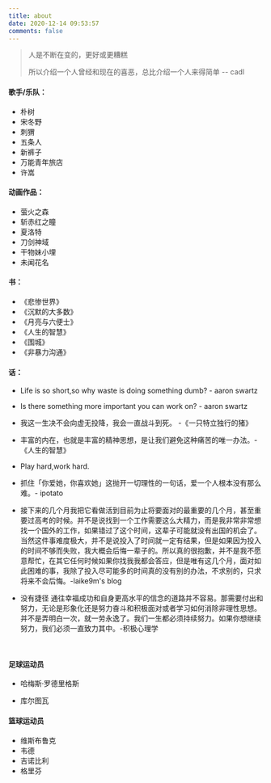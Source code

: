 ```yaml
---
title: about
date: 2020-12-14 09:53:57
comments: false
---
```


> 人是不断在变的，更好或更糟糕
>
> 所以介绍一个人曾经和现在的喜恶，总比介绍一个人来得简单  -- cadl



#### 歌手/乐队：

- 朴树
- 宋冬野
- 刺猬
- 五条人
- 新裤子
- 万能青年旅店
- 许嵩



#### 动画作品：

- 萤火之森
- 斩赤红之瞳
- 夏洛特
- 刀剑神域
- 干物妹小埋
- 未闻花名



#### 书：

- 《悲惨世界》
 - 《沉默的大多数》
 - 《月亮与六便士》
 - 《人生的智慧》
 - 《围城》
 - 《非暴力沟通》



#### 话：

- Life is so short,so why waste is doing something dumb? - aaron swartz

  

- Is there something more important you can work on? - aaron swartz

  

- 我这一生决不会向虚无投降，我会一直战斗到死。 -《一只特立独行的猪》

  

- 丰富的内在，也就是丰富的精神思想，是让我们避免这种痛苦的唯一办法。-《人生的智慧》

  

- Play hard,work hard.

  

- 抓住「你爱她，你喜欢她」这抛开一切理性的一句话，爱一个人根本没有那么难。- ipotato

  

- 接下来的几个月我把它看做活到目前为止将要面对的最重要的几个月，甚至重要过高考的时候。并不是说找到一个工作需要这么大精力，而是我非常非常想找一个国外的工作，如果错过了这个时间，这辈子可能就没有出国的机会了。当然这件事难度极大，并不是说投入了时间就一定有结果，但是如果因为投入的时间不够而失败，我大概会后悔一辈子的。所以真的很抱歉，并不是我不愿意帮忙，在其它任何时候如果你找我我都会答应，但是唯有这几个月，面对如此困难的事，我除了投入尽可能多的时间真的没有别的办法，不求别的，只求将来不会后悔。-laike9m's blog




- 没有捷径 通往幸福成功和自身更高水平的信念的道路并不容易。那需要付出和努力，无论是形象化还是努力奋斗和积极面对或者学习如何消除非理性思想。并不是弄明白一次，就一劳永逸了。我们一生都必须持续努力。如果你想继续努力，我们必须一直致力其中。-积极心理学

​	

#### 足球运动员



- 哈梅斯·罗德里格斯



- 库尔图瓦



#### 篮球运动员

- 维斯布鲁克
- 韦德
- 吉诺比利
- 格里芬

 